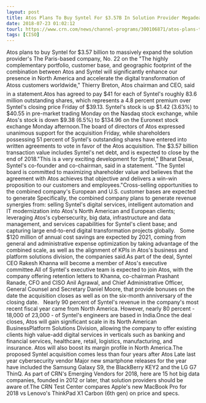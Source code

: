 ```yaml
---
layout: post
title: Atos Plans To Buy Syntel For $3.57B In Solution Provider Megadeal
date: 2018-07-23 01:02:12
tourl: https://www.crn.com/news/channel-programs/300106871/atos-plans-to-buy-syntel-for-3-57b-in-solution-provider-megadeal.htm
tags: [CISO]
---
```

Atos plans to buy Syntel for $3.57 billion to massively expand the solution provider's The Paris-based company, No. 22 on the "The highly complementary portfolio, customer base, and geographic footprint of the combination between Atos and Syntel will significantly enhance our presence in North America and accelerate the digital transformation of Atoss customers worldwide," Thierry Breton, Atos chairman and CEO, said in a statement.Atos has agreed to pay $41 for each of Syntel's roughly 83.6 million outstanding shares, which represents a 4.8 percent premium over Syntel's closing price Friday of $39.13. Syntel's stock is up $1.42 (3.63%) to $40.55 in pre-market trading Monday on the Nasdaq stock exchange, while Atos's stock is down $9.38 (6.5%) to $134.96 on the Euronext stock exchange Monday afternoon.The board of directors of Atos expressed unanimous support for the acquisition Friday, while shareholders possessing 51 percent of Syntel's outstanding shares have entered into written agreements to vote in favor of the Atos acquisition. The $3.57 billion transaction value includes Syntel's net debt, and is expected to close by the end of 2018."This is a very exciting development for Syntel," Bharat Desai, Syntel's co-founder and co-chairman, said in a statement. "The Syntel board is committed to maximizing shareholder value and believes that the agreement with Atos achieves that objective and delivers a win-win proposition to our customers and employees."Cross-selling opportunities to the combined company's European and U.S. customer bases are expected to generate Specifically, the combined company plans to generate revenue synergies from: selling Syntel's digital services, intelligent automation and IT modernization into Atos's North American and European clients; leveraging Atos's cybersecurity, big data, infrastructure and data management, and services capabilities for Syntel's client base; and capturing large end-to-end digital transformation projects globally.   Some $120 million of annual cost savings are expected by 2021, coming from general and administrative expense optimization by taking advantage of the combined scale, as well as the alignment of KPIs in Atos's business and platform solutions division, the companies said.As part of the deal, Syntel CEO Rakesh Khanna will become a member of Atos's executive committee.All of Syntel's executive team is expected to join Atos, with the company offering retention letters to Khanna, co-chairman Prashant Ranade, CFO and CISO Anil Agrawal, and Chief Administrative Officer, General Counsel and Secretary Daniel Moore, that provide bonuses on the date the acquisition closes as well as on the six-month anniversary of the closing date.   Nearly 90 percent of Syntel's revenue in the company's most recent fiscal year came from North America. However, nearly 80 percent - 18,000 of 23,000 - of Syntel's engineers are based in India.Once the deal closes, Atos will gain significant scale in its North American BusinessPlatform Solutions Division, allowing the company to offer existing clients high value-add digital services in verticals such as banking and financial services, healthcare, retail, logistics, manufacturing, and insurance. Atos will also boost its margin profile in North America.The proposed Syntel acquisition comes less than four years after Atos Late last year cybersecurity vendor Major new smartphone releases for the year have included the Samsung Galaxy S9, the BlackBerry KEY2 and the LG G7 ThinQ. As part of CRN's Emerging Vendors for 2018, here are 15 hot big data companies, founded in 2012 or later, that solution providers should be aware of.The CRN Test Center compares Apple's new MacBook Pro for 2018 vs Lenovo's ThinkPad X1 Carbon (6th gen) on price and specs. 